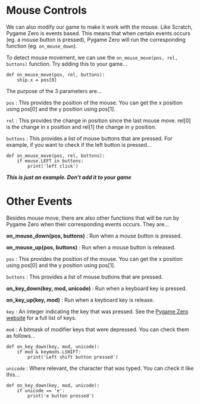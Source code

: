 Mouse Controls
===
We can also modify our game to make it work with the mouse. Like Scratch, Pygame Zero is events based. This means that when certain events occurs (eg. a mouse button is pressed), Pygame Zero will run the corresponding function (eg. ```on_mouse_down```).

To detect mouse movement, we can use the ```on_mouse_move(pos, rel, buttons)``` function. Try adding this to your game...

```
def on_mouse_move(pos, rel, buttons):
    ship.x = pos[0]
```

The purpose of the 3 parameters are...

```pos``` : This provides the position of the mouse. You can get the x position using pos[0] and the y position using pos[1].

```rel``` : This provides the change in position since the last mouse move. rel[0] is the change in x position and rel[1] the change in y position.

```buttons``` : This provides a list of mouse buttons that are pressed. For example, if you want to check if the left button is pressed...

```
def on_mouse_move(pos, rel, buttons):
    if mouse.LEFT in buttons:
        print('left click')
```
***This is just an example. Don't add it to your game***

Other Events
===
Besides mouse move, there are also other functions that will be run by Pygame Zero when their corresponding events occurs. They are...

**on_mouse_down(pos, buttons)** : Run when a mouse button is pressed.


**on_mouse_up(pos, buttons)** : Run when a mouse button is released.

```pos``` : This provides the position of the mouse. You can get the x position using pos[0] and the y position using pos[1].

```buttons``` : This provides a list of mouse buttons that are pressed.

**on_key_down(key, mod, unicode)** : Run when a keyboard key is pressed.

**on_key_up(key, mod)** : Run when a keyboard key is release.

```key``` : An integer indicating the key that was pressed. See the [Pygame Zero website](https://pygame-zero.readthedocs.io/en/stable/hooks.html#buttons-and-keys) for a full list of keys.

```mod``` : A bitmask of modifier keys that were depressed. You can check them as follows...

```
def on_key_down(key, mod, unicode):
    if mod & keymods.LSHIFT:
        print('Left shift button pressed')
```

```unicode``` : Where relevant, the character that was typed. You can check it like this...

```
def on_key_down(key, mod, unicode):
    if unicode == 'e':
        print('e button pressed')
```
